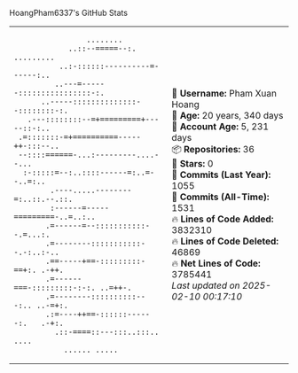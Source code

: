 HoangPham6337's GitHub Stats

<table>
<tr>
<td>
                                                  
                                                  
                                                  
                                                  
                    ........                      
                ..::--=====--:. .........         
              ..:-::::::----------=------:..      
             ..---=------::::::::::::::::-:.      
          ..-----::::::::::::::--::::::::-:.      
       .---::::::::--=+=========+-----::-:..      
     .=:::::::-=+==========-----++-:::--..        
     --::::======-...:---------....--...          
      :-:::::=--:..::::------=:..=--..=:..        
            .----.....--------=:..::.--.::.       
            :------=-----=========-..=..:..       
           .=------=--:::::::::::--.=...:.        
           .=--------:::::::::::--.-:..:-..       
           .==-----+==-:::::::::-==+:. .-++.      
           .=------===-:::::::::-:-:. ..=++-.     
           .=--------::::::::::---:.. ..-=+:.     
           .:=----++==-::::::------:.   .-+:.     
             .::-====::---:::..:::..    ....      
               ...... .....                       
                                                  
                                                  
                                                  
                                                  
    
</td>
<td>

👤 **Username:** Pham Xuan Hoang  
📅 **Age:** 20 years, 340 days  
📅 **Account Age:** 5, 231 days  
📦 **Repositories:** 36  
🌟 **Stars:** 0  
📌 **Commits (Last Year):** 1055  
📌 **Commits (All-Time):** 1531  
🔥 **Lines of Code Added:** 3832310  
🔥 **Lines of Code Deleted:** 46869  
🔥 **Net Lines of Code:** 3785441  
_Last updated on 2025-02-10 00:17:10_  
</td>
</tr>
</table>
